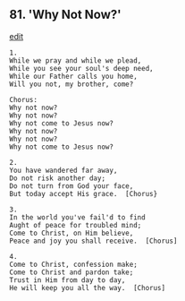 
## 81.  'Why Not Now?'
[edit](https://docs.google.com/document/d/1cbyrIUoJZulfSSno6cTDX5wvjdUtrRj6/edit?mode=html)



    1.
    While we pray and while we plead,
    While you see your soul's deep need,
    While our Father calls you home,
    Will you not, my brother, come?

    Chorus:
    Why not now?
    Why not now?
    Why not come to Jesus now?
    Why not now?
    Why not now?
    Why not come to Jesus now?

    2.
    You have wandered far away,
    Do not risk another day;
    Do not turn from God your face,
    But today accept His grace.  [Chorus}

    3.
    In the world you've fail'd to find
    Aught of peace for troubled mind;
    Come to Christ, on Him believe,
    Peace and joy you shall receive.  [Chorus]

    4.
    Come to Christ, confession make;
    Come to Christ and pardon take;
    Trust in Him from day to day,
    He will keep you all the way.  [Chorus]
